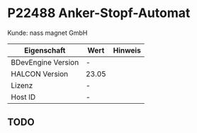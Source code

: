 # P22488 Anker-Stopf-Automat

Kunde: nass magnet GmbH

| Eigenschaft | Wert | Hinweis |
| --- | --- | --- |
| BDevEngine Version | - |  |
| HALCON Version | 23.05 | |
| Lizenz | - |  |
| Host ID | - |  |

## TODO
